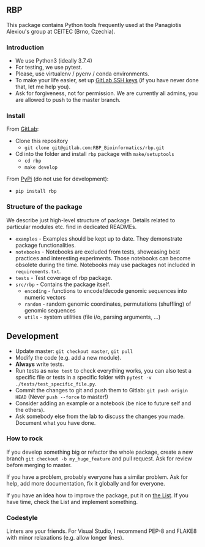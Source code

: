 ## RBP

This package contains Python tools frequently used at the Panagiotis Alexiou's group at CEITEC (Brno, Czechia).

### Introduction
 - We use Python3 (ideally 3.7.4)   
 - For testing, we use pytest.  
 - Please, use virtualenv / pyenv / conda environments. 
 - To make your life easier, set up [GitLab SSH keys](https://gitlab.com/help/ssh/README#generating-a-new-ssh-key-pair) (if you have never done that, let me help you).
 - Ask for forgiveness, not for permission. We are currently all admins, you are allowed to push to the master branch.

### Install

From [GitLab](https://gitlab.com/RBP_Bioinformatics/rbp):
 - Clone this repository
   - `git clone git@gitlab.com:RBP_Bioinformatics/rbp.git`
 - Cd into the folder and install `rbp` package with `make/setuptools`
   - `cd rbp`
   - `make develop` 

From [PyPi](https://pypi.org/project/rbp/) (do not use for development):
 - `pip install rbp`

### Structure of the package
We describe just high-level structure of package. Details related to particular modules etc. find in dedicated READMEs.
 - `examples` - Examples should be kept up to date. They demonstrate package functionalities.
 - `notebooks` - Notebooks are excluded from tests, showcasing best practices and interesting experiments. Those notebooks can become obsolete during the time. Notebooks may use packages not included in `requirements.txt`.
 - `tests` - Test coverage of rbp package.
 - `src/rbp`  - Contains the package itself.
   - `encoding` -   functions to encode/decode genomic sequences into numeric vectors
   - `random` -   random genomic coordinates, permutations (shuffling) of genomic sequences
   - `utils` -   system utilities (file i/o, parsing arguments, ...)

## Development
 - Update master: `git checkout master`, `git pull` 
 - Modify the code (e.g. add a new module).
 - **Always** write tests.
 - Run tests as `make test` to check everything works, you can also test a specific file or tests in a specific folder with `pytest -v ./tests/test_specific_file.py`.
 - Commit the changes to git and push them to Gitlab: `git push origin HEAD` (Never `push --force` to master!)
 - Consider adding an example or a notebook (be nice to future self and the others).
 - Ask somebody else from the lab to discuss the changes you made. Document what you have done.
 
### How to rock
If you develop something big or refactor the whole package, create a new branch `git checkout -b my_huge_feature` and pull request. Ask for review before merging to master. 

If you have a problem, probably everyone has a similar problem. Ask for help, add more documentation, fix it globally and for everyone.

If you have an idea how to improve the package, put it on [the List](https://docs.google.com/document/d/16rYS_vpz0vdQ3F9lHVQML1CkQCgohLGFX79erP8NYPY/edit?usp=sharing). If you have time, check the List and implement something. 

### Codestyle
Linters are your friends. For Visual Studio, I recommend PEP-8 and FLAKE8 with minor relaxations (e.g. allow longer lines).


